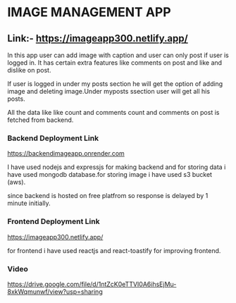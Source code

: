 
# IMAGE MANAGEMENT APP

## Link:- https://imageapp300.netlify.app/

In this app user can add image with caption and user can only post if user is logged in. It has certain extra features like comments on post and like and dislike on post.

If user is logged in under my posts section he will get the option of adding image and deleting image.Under myposts ssection user will get all his posts. 

All the data like like count and comments count and comments on post is fetched from backend.

### Backend Deployment Link

https://backendimageapp.onrender.com

I have used nodejs and expressjs for making backend and for storing data i have used mongodb database.for storing image i have used s3 bucket (aws).

since backend is hosted on free platfrom so response is delayed by 1 minute initially.

### Frontend Deployment Link

https://imageapp300.netlify.app/

for frontend i have used reactjs and react-toastify for improving frontend.

### Video 
https://drive.google.com/file/d/1ntZcK0eTTVI0A6ihsEjMu-8xkWqmunwf/view?usp=sharing
